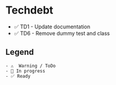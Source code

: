 # Techdebt

- ✅ TD1 - Update documentation
- ✅ TD6 - Remove dummy test and class

## Legend

```
- ⚠  Warning / ToDo
- 🚧 In progress
- ✅ Ready
```
